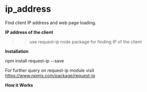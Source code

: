# ip_address
Find client IP address and web page loading.

<b> IP address of the client </b>

>> use request-ip node package for finding IP of the client

<b>Installation </b>

npm install request-ip --save

For further query on request-ip module visit https://www.npmjs.com/package/request-ip

<b> How it Works </b>

